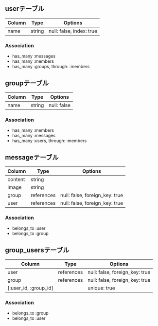 ## userテーブル
|Column|Type|Options|
|------|----|-------|
|name|string|null: false, index: true|
 ### Association
- has_many :messages
- has_many :members
- has_many :groups, through: :members
 ## groupテーブル
|Column|Type|Options|
|------|----|-------|
|name|string|null: false|
 ### Association
- has_many :members
- has_many :messages
- has_many :users, through: :members
 ## messageテーブル
|Column|Type|Options|
|------|----|-------|
|content|string||
|image|string||
|group|references|null: false, foreign_key: true|
|user|references|null: false, foreign_key: true|
 ### Association
- belongs_to :user
- belongs_to :group
 ## group_usersテーブル
 |Column|Type|Options|
|------|----|-------|
|user|references|null: false, foreign_key: true|
|group|references|null: false, foreign_key: true|
|[:user_id, :group_id]||unique: true|
 ### Association
- belongs_to :group
- belongs_to :user
